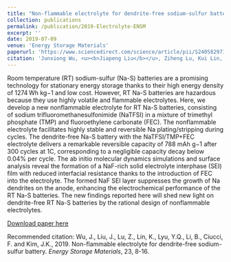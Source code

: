 ```yaml
---
title: "Non-flammable electrolyte for dendrite-free sodium-sulfur battery"
collection: publications
permalink: /publication/2019-Electrolyte-ENSM
excerpt: ''
date: 2019-07-09
venue: 'Energy Storage Materials'
paperurl: 'https://www.sciencedirect.com/science/article/pii/S2405829719302454'
citation: 'Junxiong Wu, <u><b>Jiapeng Liu</b></u>, Ziheng Lu, Kui Lin, Yu-Qi Lyu, Baohua Li, Francesco Ciucci*, and Jang-Kyo Kim*. (2019). &quot;Non-flammable electrolyte for dendrite-free sodium-sulfur battery.&quot; <i>Energy Storage Materials</i>, 23, 8-16.'
---
```

Room temperature (RT) sodium-sulfur (Na-S) batteries are a promising technology for stationary energy storage thanks to their high energy density of 1274 Wh kg−1 and low cost. However, RT Na-S batteries are hazardous because they use highly volatile and flammable electrolytes. Here, we develop a new nonflammable electrolyte for RT Na-S batteries, consisting of sodium trifluoromethanesulfonimide (NaTFSI) in a mixture of trimethyl phosphate (TMP) and fluoroethylene carbonate (FEC). The nonflammable electrolyte facilitates highly stable and reversible Na plating/stripping during cycles. The dendrite-free Na-S battery with the NaTFSI/TMP+FEC electrolyte delivers a remarkable reversible capacity of 788 ​mAh g−1 after 300 cycles at 1C, corresponding to a negligible capacity decay below 0.04% per cycle. The ab initio molecular dynamics simulations and surface analysis reveal the formation of a NaF-rich solid electrolyte interphase (SEI) film with reduced interfacial resistance thanks to the introduction of FEC into the electrolyte. The formed NaF SEI layer suppresses the growth of Na dendrites on the anode, enhancing the electrochemical performance of the RT Na-S batteries. The new findings reported here will shed new light on dendrite-free RT Na-S batteries by the rational design of nonflammable electrolytes.

[Download paper here](http://jiapeng-liu.github.io/files/JX-Wu_2019_Electrolyte_ENSM.pdf)

Recommended citation: Wu, J., Liu, J., Lu, Z., Lin, K., Lyu, Y.Q., Li, B., Ciucci, F. and Kim, J.K., 2019. Non-flammable electrolyte for dendrite-free sodium-sulfur battery. <i>Energy Storage Materials</i>, 23, 8-16.

